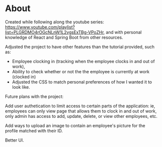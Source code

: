 # About

Created while following along the youtube series: https://www.youtube.com/playlist?list=PLGRDMO4rOGcNLnW1L2vgsExTBg-VPoZHr, 
and with personal knowledge of React and Spring Boot from other resources. 

Adjusted the project to have other features than the tutorial provided, such as:

- Employee clocking in (tracking when the employee clocks in and out of work),
- Ability to check whether or not the the employee is currently at work (clocked in)
- Adjusted the CSS to match personal preferences of how I wanted it to look like. 

Future plans with the project:

Add user authetication to limit access to certain parts of the application:
ie, employees can only view page that allows them to clock in and out of work,
only admin has access to add, update, delete, or view other employees, etc. 

Add ways to upload an image to contain an employee's picture for the profile matched with their ID.

Better UI.

